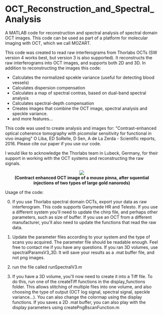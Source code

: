 # OCT_Reconstruction_and_Spectral_Analysis
A MATLAB code for reconstruction and spectral analysis of spectral domain OCT images. 
This code can be used as part of a platform for molecular imaging with OCT, which we call MOZART.

This code was created to read raw interferograms from Thorlabs OCTs (SW version 4 works best, but version 3 is also supported).
It reconstructs the raw interferograms into OCT images, and supports both 2D and 3D.
In addition to reconstructing the images this code:
- Calculates the normalized spcekle variance (useful for detecting blood vessels)
- Calculates dispersion compensation
- Calculates a map of spectral contras, based on dual-band spectral analysis
- Calculates spectral-depth compensation
- Creates images that combine the OCT image, spectral analysis and speckle variance.
- and more features...

This code was used to create analysis and images for: "Contrast-enhanced optical coherence tomography with picomolar sensitivity for functional in vivo imaging"
O Liba, ED SoRelle, D Sen, A de La Zerda - Scientific reports, 2016.
Please cite our paper if you use our code.

I would like to acknowledge the Thorlabs team in Lubeck, Germany, for their support in working with the OCT systems and reconstructing the raw signals.

<p align="center">    
  <img src="https://cloud.githubusercontent.com/assets/19598320/19124011/2866bae4-8ae6-11e6-8de7-f9ffbae46de7.png">
  <br>
  <b>(Contract enhanced OCT image of a mouse pinna, after squential injections of two types of large gold nanorods)</b>
</p>

Usage of the code:

0. If you use Thorlabs spectral domain OCTs, export your data as raw interferogram.
This code supports Ganymede HR and Telesto.
If you use a different system you'll need to update the chirp file, and perhaps other parameters, such as size of buffer.
If you use an OCT from a different manufacturer, you'll also need to update the functions that read the raw data.

1. Update the parameter files according to your system and the type of scans you acquired.
The parameter file should be readable enough. Feel free to contact me if you have any questions.
If you ran 3D volumes, use spectralParamsV3_3D. It will save your results as a .mat buffer file, and not png images.

2. run the file called runSpectralV3.m

3. If you have a 3D volume, you'll now need to create it into a Tiff file. To do this, run one of the createTiff functions in the display_functions folder.
This allows stitching of multiple files into one volume, and also choosing the type of output (OCT log signal, spectral signal, speckle variance...).
You can also change the colormap using the display functions.
If you saves a 2D .mat buffer, you can also play with the display parameters using createPngBscanFunction.m
